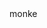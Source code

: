 <div id="header" align="center>
  <img src="https://media.giphy.com/media/KpACNEh8jXK2Q/giphy.gif" width="100">monke</img>
</div>
